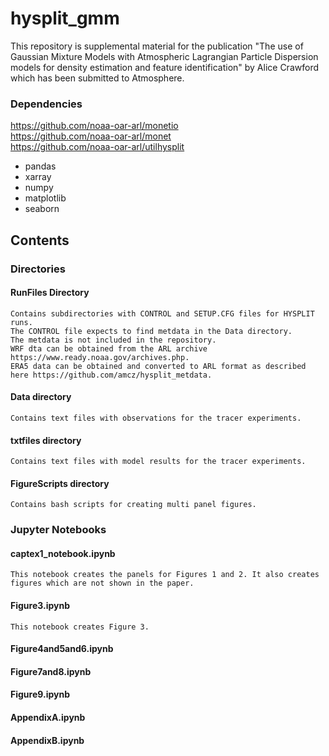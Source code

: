 # hysplit_gmm
This repository is supplemental material for the publication "The use of Gaussian Mixture Models with Atmospheric Lagrangian Particle Dispersion models for density estimation and feature identification" by Alice Crawford which has been submitted to Atmosphere. 

### Dependencies
https://github.com/noaa-oar-arl/monetio  
https://github.com/noaa-oar-arl/monet  
https://github.com/noaa-oar-arl/utilhysplit  

- pandas
- xarray
- numpy
- matplotlib
- seaborn


## Contents
### Directories
#### RunFiles Directory
    Contains subdirectories with CONTROL and SETUP.CFG files for HYSPLIT runs.  
    The CONTROL file expects to find metdata in the Data directory.  
    The metdata is not included in the repository.  
    WRF dta can be obtained from the ARL archive https://www.ready.noaa.gov/archives.php.
    ERA5 data can be obtained and converted to ARL format as described here https://github.com/amcz/hysplit_metdata.

#### Data directory
    Contains text files with observations for the tracer experiments.  

#### txtfiles directory
    Contains text files with model results for the tracer experiments.

#### FigureScripts directory
    Contains bash scripts for creating multi panel figures.

### Jupyter Notebooks

#### captex1_notebook.ipynb
    This notebook creates the panels for Figures 1 and 2. It also creates figures which are not shown in the paper.
#### Figure3.ipynb  
    This notebook creates Figure 3.
#### Figure4and5and6.ipynb
#### Figure7and8.ipynb
#### Figure9.ipynb
#### AppendixA.ipynb
#### AppendixB.ipynb
